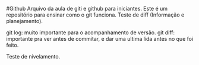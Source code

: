 #Github
Arquivo da aula de giti e github para iniciantes.
Este é um repositório para ensinar como o git funciona.
Teste de diff (Informação e planejamento).

git log: muito importante para o acompanhamento de versão.
git diff: importante pra ver antes de commitar, e dar uma ultima lida antes no que foi feito.

Teste de nivelamento.
